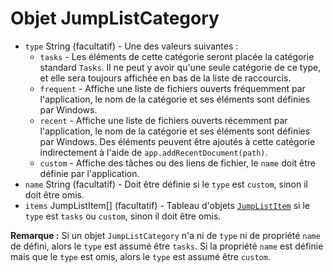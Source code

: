 # Objet JumpListCategory

* `type` String (facultatif) - Une des valeurs suivantes : 
  * `tasks` - Les éléments de cette catégorie seront placée la catégorie standard `Tasks`. Il ne peut y avoir qu'une seule catégorie de ce type, et elle sera toujours affichée en bas de la liste de raccourcis.
  * `frequent` - Affiche une liste de fichiers ouverts fréquemment par l'application, le nom de la catégorie et ses éléments sont définies par Windows.
  * `recent` - Affiche une liste de fichiers ouverts récemment par l'application, le nom de la catégorie et ses éléments sont définies par Windows. Des éléments peuvent être ajoutés à cette catégorie indirectement à l'aide de `app.addRecentDocument(path)`.
  * `custom` - Affiche des tâches ou des liens de fichier, le `name` doit être définie par l'application.
* `name` String (facultatif) - Doit être définie si le `type` est `custom`, sinon il doit être omis.
* `items` JumpListItem[] (facultatif) - Tableau d'objets [`JumpListItem`](jump-list-item.md) si le `type` est `tasks` ou `custom`, sinon il doit être omis.

**Remarque :** Si un objet `JumpListCategory` n'a ni de `type` ni de propriété `name` de défini, alors le `type` est assumé être `tasks`. Si la propriété `name` est définie mais que le `type` est omis, alors le `type` est assumé être `custom`.